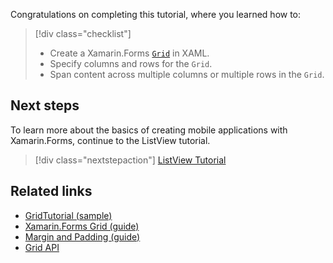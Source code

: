 Congratulations on completing this tutorial, where you learned how to:

> [!div class="checklist"]
> - Create a Xamarin.Forms [`Grid`](xref:Xamarin.Forms.Grid) in XAML.
> - Specify columns and rows for the `Grid`.
> - Span content across multiple columns or multiple rows in the `Grid`.

## Next steps

To learn more about the basics of creating mobile applications with Xamarin.Forms, continue to the ListView tutorial.

> [!div class="nextstepaction"]
> [ListView Tutorial](~/get-started/tutorials/listview/index.yml)

## Related links

- [GridTutorial (sample)](https://docs.microsoft.com/samples/xamarin/xamarin-forms-samples/getstarted-tutorials-gridtutorial/)
- [Xamarin.Forms Grid (guide)](~/xamarin-forms/user-interface/layouts/grid.md)
- [Margin and Padding (guide)](~/xamarin-forms/user-interface/layouts/margin-and-padding.md)
- [Grid API](xref:Xamarin.Forms.Grid)
